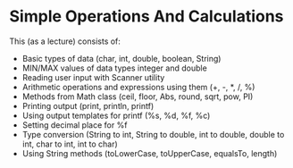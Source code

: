# Simple Operations And Calculations

This (as a lecture) consists of:
  - Basic types of data (char, int, double, boolean, String)
  - MIN/MAX values of data types integer and double
  - Reading user input with Scanner utility
  - Arithmetic operations and expressions using them (+, -, *, /, %)
  - Methods from Math class (ceil, floor, Abs, round, sqrt, pow, PI)
  - Printing output (print, println, printf)
  - Using output templates for printf (%s, %d, %f, %c) 
  - Setting decimal place for %f
  - Type conversion (String to int, String to double, int to double, double to int, char to int, int to char)
  - Using String methods (toLowerCase, toUpperCase, equalsTo, length)
